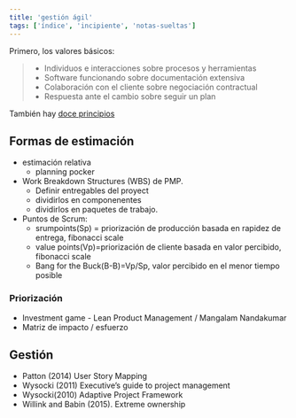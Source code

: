 ```yaml
---
title: 'gestión ágil'
tags: ['índice', 'incipiente', 'notas-sueltas']
---
```


Primero, los valores básicos:

>- Individuos e interacciones sobre procesos y herramientas
>- Software funcionando sobre documentación extensiva
>- Colaboración con el cliente sobre negociación contractual
>- Respuesta ante el cambio sobre seguir un plan

También hay [doce principios](https://agilemanifesto.org/iso/es/principles.html)

## Formas de estimación
- estimación relativa
	- planning pocker
- Work Breakdown Structures (WBS) de PMP. 
	- Definir entregables del proyect
	- dividirlos en componenentes
	- dividirlos en paquetes de trabajo.
- Puntos de Scrum: 
	- srumpoints(Sp) = priorización de producción basada en rapidez de entrega, fibonacci scale
	- value points(Vp)=priorización de cliente basada en valor percibido, fibonacci scale
	- Bang for the Buck(B-B)=Vp/Sp, valor percibido en el menor tiempo posible

### Priorización

- Investment game - Lean Product Management / Mangalam Nandakumar
- Matriz de impacto / esfuerzo

## Gestión

- Patton (2014) User Story Mapping
- Wysocki (2011) Executive’s guide to project management
- Wysocki(2010) Adaptive Project Framework
- Willink and Babin (2015). Extreme ownership